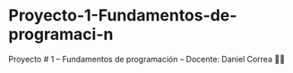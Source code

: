 # Proyecto-1-Fundamentos-de-programaci-n

Proyecto # 1 – Fundamentos de programación – Docente: Daniel Correa
👍🏼
